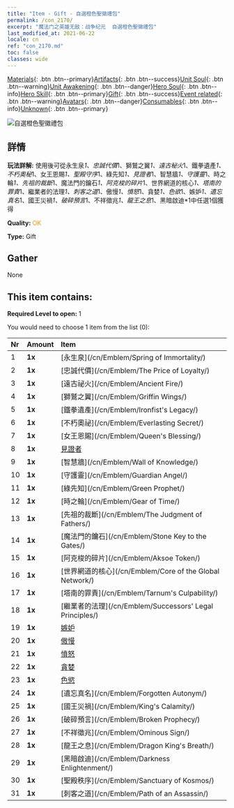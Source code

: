 ```yaml
---
title: "Item - Gift - 自選橙色聖徽禮包"
permalink: /con_2170/
excerpt: "魔法门之英雄无敌：战争纪元  自選橙色聖徽禮包"
last_modified_at: 2021-06-22
locale: cn
ref: "con_2170.md"
toc: false
classes: wide
---
```

 [Materials](/ItemsCN/){: .btn .btn--primary}[Artifacts](/ItemsCN/Artifacts/){: .btn .btn--success}[Unit Soul](/ItemsCN/UnitSoul/){: .btn .btn--warning}[Unit Awakening](/ItemsCN/UnitAwakening/){: .btn .btn--danger}[Hero Soul](/ItemsCN/HeroSoul/){: .btn .btn--info}[Hero Skill](/ItemsCN/HeroSkill/){: .btn .btn--primary}[Gift](/ItemsCN/Gift/){: .btn .btn--success}[Event related](/ItemsCN/Events/){: .btn .btn--warning}[Avatars](/ItemsCN/Avatars/){: .btn .btn--danger}[Consumables](/ItemsCN/Consumables/){: .btn .btn--info}[Unknown](/ItemsCN/Unknown/){: .btn .btn--primary}

 ![自選橙色聖徽禮包](/images/t/i_907416.png)

## 詳情
 **玩法詳解:** 使用後可從永生泉*1、忠誠代價*1、獅鷲之翼*1、遠古秘火*1、鐵拳遺產*1、不朽奧秘*1、女王恩賜*1、聖殿守序*1、綠先知*1、見證者*1、智慧牆*1、守護靈*1、時之輪*1、先祖的裁斷*1、魔法門的鑰石*1、阿克梭的碎片*1、世界網道的核心*1、塔南的罪責*1、繼業者的法理*1、刺客之道*1、傲慢*1、憤怒*1、貪婪*1、色欲*1、嫉妒*1、遺忘真名*1、國王災禍*1、破碎預言*1、不祥徵兆*1、龍王之息*1、黑暗啟迪*1中任選1個獲得

 **Quality:** <span style="color: #FF8C00">OK</span>

 **Type:** Gift

## Gather

  None

## This item contains:

 **Required Level to open:** 1

 You would need to choose 1 item from the list (0):

  | Nr | Amount |     Item    |
  |:---|:-------|:------------|
  | 1 |  **1x** | [永生泉](/cn/Emblem/Spring of Immortality/) |  | 
  | 2 |  **1x** | [忠誠代價](/cn/Emblem/The Price of Loyalty/) |  | 
  | 3 |  **1x** | [遠古祕火](/cn/Emblem/Ancient Fire/) |  | 
  | 4 |  **1x** | [獅鷲之翼](/cn/Emblem/Griffin Wings/) |  | 
  | 5 |  **1x** | [鐵拳遺產](/cn/Emblem/Ironfist's Legacy/) |  | 
  | 6 |  **1x** | [不朽奧祕](/cn/Emblem/Everlasting Secret/) |  | 
  | 7 |  **1x** | [女王恩賜](/cn/Emblem/Queen's Blessing/) |  | 
  | 8 |  **1x** | [見證者](/cn/Emblem/Witness/) |  | 
  | 9 |  **1x** | [智慧牆](/cn/Emblem/Wall of Knowledge/) |  | 
  | 10 |  **1x** | [守護靈](/cn/Emblem/Guardian Angel/) |  | 
  | 11 |  **1x** | [綠先知](/cn/Emblem/Green Prophet/) |  | 
  | 12 |  **1x** | [時之輪](/cn/Emblem/Gear of Time/) |  | 
  | 13 |  **1x** | [先祖的裁斷](/cn/Emblem/The Judgment of Fathers/) |  | 
  | 14 |  **1x** | [魔法門的鑰石](/cn/Emblem/Stone Key to the Gates/) |  | 
  | 15 |  **1x** | [阿克梭的碎片](/cn/Emblem/Aksoe Token/) |  | 
  | 16 |  **1x** | [世界網道的核心](/cn/Emblem/Core of the Global Network/) |  | 
  | 17 |  **1x** | [塔南的罪責](/cn/Emblem/Tarnum's Culpability/) |  | 
  | 18 |  **1x** | [繼業者的法理](/cn/Emblem/Successors' Legal Principles/) |  | 
  | 19 |  **1x** | [嫉妒](/cn/Emblem/Jealousy/) |  | 
  | 20 |  **1x** | [傲慢](/cn/Emblem/Arrogance/) |  | 
  | 21 |  **1x** | [憤怒](/cn/Emblem/Anger/) |  | 
  | 22 |  **1x** | [貪婪](/cn/Emblem/Greed/) |  | 
  | 23 |  **1x** | [色慾](/cn/Emblem/Lust/) |  | 
  | 24 |  **1x** | [遺忘真名](/cn/Emblem/Forgotten Autonym/) |  | 
  | 25 |  **1x** | [國王災禍](/cn/Emblem/King's Calamity/) |  | 
  | 26 |  **1x** | [破碎預言](/cn/Emblem/Broken Prophecy/) |  | 
  | 27 |  **1x** | [不祥徵兆](/cn/Emblem/Ominous Sign/) |  | 
  | 28 |  **1x** | [龍王之息](/cn/Emblem/Dragon King's Breath/) |  | 
  | 29 |  **1x** | [黑暗啟迪](/cn/Emblem/Darkness Enlightenment/) |  | 
  | 30 |  **1x** | [聖殿秩序](/cn/Emblem/Sanctuary of Kosmos/) |  | 
  | 31 |  **1x** | [刺客之道](/cn/Emblem/Path of an Assassin/) |  | 
